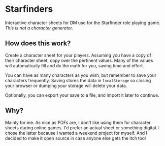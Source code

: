 # Starfinders

Interactive character sheets for DM use for the Starfinder role playing game. _This is not a character generator._

## How does this work?

Create a character sheet for your players. Assuming you have a copy of their character sheet, copy over the pertinent values. Many of the values will automatically fill and do the math for you, saving time and effort.

You can have as many characters as you wish, but remember to save your characters frequently. Saving stores the data in `localStorage` so closing your browser or dumping your storage will delete your data.

Optionally, you can export your save to a file, and import it later to continue.

## Why?

Mainly for me. As nice as PDFs are, I don't like using them for character sheets during online games. I'd prefer an actual sheet or something digital. I chose the latter because I wanted a weekend project for myself. And I decided to make it open source in case anyone else gets the itch too!